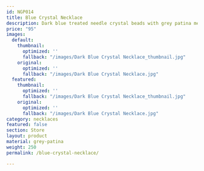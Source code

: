 ```yaml
---
id: NGP014
title: Blue Crystal Necklace
description: Dark blue treated needle crystal beads with grey patina metal spacers.
price: "95"
images:
  default:
    thumbnail:
      optimized: ''
      fallback: "/images/Dark Blue Crystal Necklace_thumbnail.jpg"
    original:
      optimized: ''
      fallback: "/images/Dark Blue Crystal Necklace.jpg"
  featured:
    thumbnail:
      optimized: ''
      fallback: "/images/Dark Blue Crystal Necklace_thumbnail.jpg"
    original:
      optimized: ''
      fallback: "/images/Dark Blue Crystal Necklace.jpg"
category: necklaces
featured: false
section: Store
layout: product
material: grey-patina
weight: 250
permalink: /blue-crystal-necklace/

---
```

